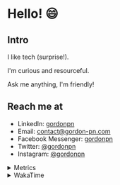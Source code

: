 # Hello! 😄

## Intro

I like tech (surprise!).

I'm curious and resourceful.

Ask me anything, I'm friendly!

## Reach me at

- LinkedIn: [gordonpn](https://www.linkedin.com/in/gordonpn/)
- Email: [contact@gordon-pn.com](mailto:contact@gordon-pn.com)
- Facebook Messenger: [gordonpn](https://www.messenger.com/t/Gordonpn)
- Twitter: [@gordonpn](https://twitter.com/Gordonpn)
- Instagram: [@gordonpn](https://www.instagram.com/gordonpn/)

<details>
  <summary>Metrics</summary>

  <img align="center" src="https://github.com/gordonpn/gordonpn/blob/master/github-metrics.svg" alt="GitHub Metrics">

</details>

<details>
  <summary>WakaTime</summary>

  <!--START_SECTION:waka-->
📊 **This Week I Spent My Time On** 

```text
💬 Programming Languages: 
YAML                     2 hrs 30 mins       █████████░░░░░░░░░░░░░░░░   36.56 % 
Java                     2 hrs 22 mins       █████████░░░░░░░░░░░░░░░░   34.76 % 
XML                      1 hr 26 mins        █████░░░░░░░░░░░░░░░░░░░░   21.04 % 
Brazil Dependency Config 16 mins             █░░░░░░░░░░░░░░░░░░░░░░░░   04.05 % 
Bash                     7 mins              ░░░░░░░░░░░░░░░░░░░░░░░░░   01.87 % 

🔥 Editors: 
IntelliJ IDEA            6 hrs 41 mins       ████████████████████████░   97.73 % 
VS Code                  9 mins              █░░░░░░░░░░░░░░░░░░░░░░░░   02.27 % 
```


 Last Updated on 16/11/2024 10:22:29 UTC
<!--END_SECTION:waka-->
</details>

